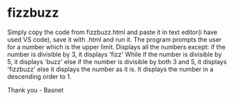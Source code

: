 # fizzbuzz
Simply copy the code from fizzbuzz.html and paste it in text editor(i have used VS code), save it with .html and run it.
The program prompts the user for a number which is the upper limit.
Displays all the numbers except:
  if the number is divisible by 3, it displays 'fizz'
  While if the number is divisible by 5, it displays 'buzz'
  else if the number is divisible by both 3 and 5, it displays 'fizzbuzz'
  else it displays the number as it is.
It displays the number in a descending order to 1.   

Thank you - Basnet